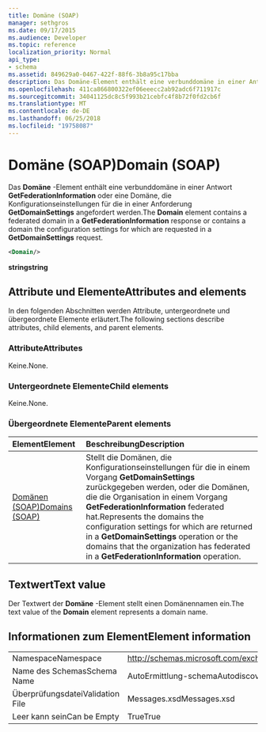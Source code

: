 ```yaml
---
title: Domäne (SOAP)
manager: sethgros
ms.date: 09/17/2015
ms.audience: Developer
ms.topic: reference
localization_priority: Normal
api_type:
- schema
ms.assetid: 849629a0-0467-422f-88f6-3b8a95c17bba
description: Das Domäne-Element enthält eine verbunddomäne in einer Antwort GetFederationInformation oder eine Domäne, die Konfigurationseinstellungen für die in einer Anforderung GetDomainSettings angefordert werden.
ms.openlocfilehash: 411ca866800322ef06eeecc2ab92adc6f711917c
ms.sourcegitcommit: 34041125dc8c5f993b21cebfc4f8b72f0fd2cb6f
ms.translationtype: MT
ms.contentlocale: de-DE
ms.lasthandoff: 06/25/2018
ms.locfileid: "19758087"
---
```

# <a name="domain-soap"></a><span data-ttu-id="ab01c-103">Domäne (SOAP)</span><span class="sxs-lookup"><span data-stu-id="ab01c-103">Domain (SOAP)</span></span>

<span data-ttu-id="ab01c-104">Das **Domäne** -Element enthält eine verbunddomäne in einer Antwort **GetFederationInformation** oder eine Domäne, die Konfigurationseinstellungen für die in einer Anforderung **GetDomainSettings** angefordert werden.</span><span class="sxs-lookup"><span data-stu-id="ab01c-104">The **Domain** element contains a federated domain in a **GetFederationInformation** response or contains a domain the configuration settings for which are requested in a **GetDomainSettings** request.</span></span> 
  
```XML
<Domain/> 
```

 <span data-ttu-id="ab01c-105">**string**</span><span class="sxs-lookup"><span data-stu-id="ab01c-105">**string**</span></span>
## <a name="attributes-and-elements"></a><span data-ttu-id="ab01c-106">Attribute und Elemente</span><span class="sxs-lookup"><span data-stu-id="ab01c-106">Attributes and elements</span></span>

<span data-ttu-id="ab01c-107">In den folgenden Abschnitten werden Attribute, untergeordnete und übergeordnete Elemente erläutert.</span><span class="sxs-lookup"><span data-stu-id="ab01c-107">The following sections describe attributes, child elements, and parent elements.</span></span>
  
### <a name="attributes"></a><span data-ttu-id="ab01c-108">Attribute</span><span class="sxs-lookup"><span data-stu-id="ab01c-108">Attributes</span></span>

<span data-ttu-id="ab01c-109">Keine.</span><span class="sxs-lookup"><span data-stu-id="ab01c-109">None.</span></span>
  
### <a name="child-elements"></a><span data-ttu-id="ab01c-110">Untergeordnete Elemente</span><span class="sxs-lookup"><span data-stu-id="ab01c-110">Child elements</span></span>

<span data-ttu-id="ab01c-111">Keine.</span><span class="sxs-lookup"><span data-stu-id="ab01c-111">None.</span></span>
  
### <a name="parent-elements"></a><span data-ttu-id="ab01c-112">Übergeordnete Elemente</span><span class="sxs-lookup"><span data-stu-id="ab01c-112">Parent elements</span></span>

|<span data-ttu-id="ab01c-113">**Element**</span><span class="sxs-lookup"><span data-stu-id="ab01c-113">**Element**</span></span>|<span data-ttu-id="ab01c-114">**Beschreibung**</span><span class="sxs-lookup"><span data-stu-id="ab01c-114">**Description**</span></span>|
|:-----|:-----|
|[<span data-ttu-id="ab01c-115">Domänen (SOAP)</span><span class="sxs-lookup"><span data-stu-id="ab01c-115">Domains (SOAP)</span></span>](domains-soap.md) <br/> |<span data-ttu-id="ab01c-116">Stellt die Domänen, die Konfigurationseinstellungen für die in einem Vorgang **GetDomainSettings** zurückgegeben werden, oder die Domänen, die die Organisation in einem Vorgang **GetFederationInformation** federated hat.</span><span class="sxs-lookup"><span data-stu-id="ab01c-116">Represents the domains the configuration settings for which are returned in a **GetDomainSettings** operation or the domains that the organization has federated in a **GetFederationInformation** operation.</span></span>  <br/> |
   
## <a name="text-value"></a><span data-ttu-id="ab01c-117">Textwert</span><span class="sxs-lookup"><span data-stu-id="ab01c-117">Text value</span></span>

<span data-ttu-id="ab01c-118">Der Textwert der **Domäne** -Element stellt einen Domänennamen ein.</span><span class="sxs-lookup"><span data-stu-id="ab01c-118">The text value of the **Domain** element represents a domain name.</span></span> 
  
## <a name="element-information"></a><span data-ttu-id="ab01c-119">Informationen zum Element</span><span class="sxs-lookup"><span data-stu-id="ab01c-119">Element information</span></span>

|||
|:-----|:-----|
|<span data-ttu-id="ab01c-120">Namespace</span><span class="sxs-lookup"><span data-stu-id="ab01c-120">Namespace</span></span>  <br/> |http://schemas.microsoft.com/exchange/2010/Autodiscover  <br/> |
|<span data-ttu-id="ab01c-121">Name des Schemas</span><span class="sxs-lookup"><span data-stu-id="ab01c-121">Schema Name</span></span>  <br/> |<span data-ttu-id="ab01c-122">AutoErmittlung-schema</span><span class="sxs-lookup"><span data-stu-id="ab01c-122">Autodiscover schema</span></span>  <br/> |
|<span data-ttu-id="ab01c-123">Überprüfungsdatei</span><span class="sxs-lookup"><span data-stu-id="ab01c-123">Validation File</span></span>  <br/> |<span data-ttu-id="ab01c-124">Messages.xsd</span><span class="sxs-lookup"><span data-stu-id="ab01c-124">Messages.xsd</span></span>  <br/> |
|<span data-ttu-id="ab01c-125">Leer kann sein</span><span class="sxs-lookup"><span data-stu-id="ab01c-125">Can be Empty</span></span>  <br/> |<span data-ttu-id="ab01c-126">True</span><span class="sxs-lookup"><span data-stu-id="ab01c-126">True</span></span>  <br/> |
   

